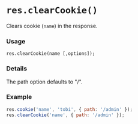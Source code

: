 # `res.clearCookie()`

Clears cookie (`name`) in the response.

### Usage

```usage
res.clearCookie(name [,options]);
```

### Details

The path option defaults to "/".


### Example
```javascript
res.cookie('name', 'tobi', { path: '/admin' });
res.clearCookie('name', { path: '/admin' });
```








<docmeta name="displayName" value="res.clearCookie()">
<docmeta name="pageType" value="method">
